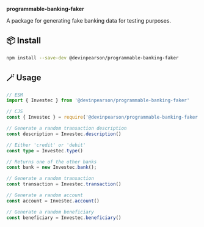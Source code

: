 **programmable-banking-faker**

A package for generating fake banking data for testing purposes.

## 📦 Install

```bash
npm install --save-dev @devinpearson/programmable-banking-faker
```

## 🪄 Usage

```ts
// ESM
import { Investec } from '@devinpearson/programmable-banking-faker'

// CJS
const { Investec } = require('@devinpearson/programmable-banking-faker')

// Generate a random transaction description
const description = Investec.description()

// Either 'credit' or 'debit'
const type = Investec.type()

// Returns one of the other banks
const bank = new Investec.bank();

// Generate a random transaction
const transaction = Investec.transaction()

// Generate a random account
const account = Investec.account()

// Generate a random beneficiary
const beneficiary = Investec.beneficiary()
```
